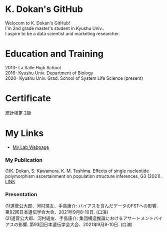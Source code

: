 # K. Dokan's GitHub

Welocom to K. Dokan's GitHub! <br>I'm 2nd grade master's student in Kyushu Univ..<br>I aspire to be a data scientist and marketing researcher.

#  Education and Training
2013- La Salle High School <br>
2016- Kyushu Univ. Department of Biology <br>
2020- Kyushu Univ. Grad. School of System Life Science (present)

# Certificate
統計検定 2級

# My Links
- [My Lab Webpage](http://www.biology.kyushu-u.ac.jp/~kteshima/)<br> 

### My Publication
(1)K. Dokan, S. Kawamura, K. M. Teshima. Effects of single nucleotide polymorphism ascertainment on population structure inferences, G3 (2021). [LINK](https://academic.oup.com/g3journal/advance-article/doi/10.1093/g3journal/jkab128/6237890)<br>

### Presentation
(1)道菅公大郎、河村瑳友、手島康介: バイアスを含んだデータのFSTへの影響. 第92回日本遺伝学会大会、2021年9月8-10日. (口演)<br>
(2)道菅公大郎、河村瑳友、手島康介: 集団構造推論におけるアサートメントバイアスの影響. 第93回日本遺伝学会大会、2021年9月8-10日. (口演)

<!--
**kdokan/kdokan** is a ✨ _special_ ✨ repository because its `README.md` (this file) appears on your GitHub profile.

Here are some ideas to get you started:

- 🔭 I’m currently working on ...
- 🌱 I’m currently learning ...
- 👯 I’m looking to collaborate on ...
- 🤔 I’m looking for help with ...
- 💬 Ask me about ...
- 📫 How to reach me: ...
- 😄 Pronouns: ...
- ⚡ Fun fact: ...
-->

